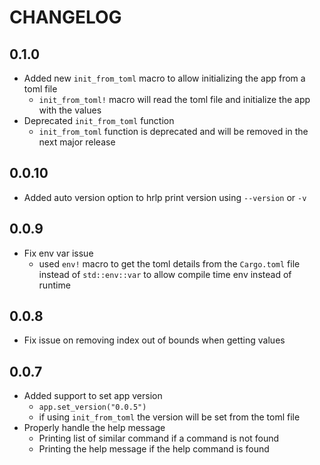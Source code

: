 <!-- chanagelog.md -->

# CHANGELOG

## 0.1.0
- Added new `init_from_toml` macro to allow initializing the app from a toml file
    - `init_from_toml!` macro will read the toml file and initialize the app with the values
- Deprecated `init_from_toml` function
    - `init_from_toml` function is deprecated and will be removed in the next major release

## 0.0.10
- Added auto version option to hrlp print version using `--version` or `-v`
## 0.0.9
- Fix env var issue 
    - used `env!` macro to get the toml details from the `Cargo.toml` file instead of `std::env::var` to allow compile time env instead of runtime

## 0.0.8
- Fix issue on removing index out of bounds when getting values

## 0.0.7
- Added support to set app version
    - `app.set_version("0.0.5")`
    - if using `init_from_toml` the version will be set from the toml file
- Properly handle the help message
    - Printing list of similar command if a command is not found
    - Printing the help message if the help command is found